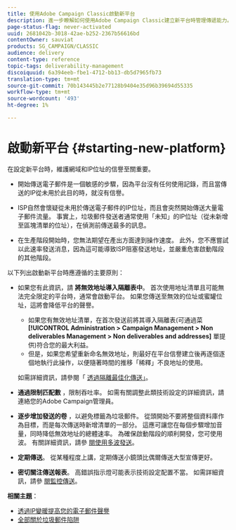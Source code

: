 ```yaml
---
title: 使用Adobe Campaign Classic啟動新平台
description: 進一步瞭解如何使用Adobe Campaign Classic建立新平台時管理傳遞能力。
page-status-flag: never-activated
uuid: 2681042b-3018-42ae-b252-2367b56616bd
contentOwner: sauviat
products: SG_CAMPAIGN/CLASSIC
audience: delivery
content-type: reference
topic-tags: deliverability-management
discoiquuid: 6a394eeb-fbe1-4712-bb13-db5d7965fb73
translation-type: tm+mt
source-git-commit: 70b143445b2e77128b9404e35d96b39694d55335
workflow-type: tm+mt
source-wordcount: '493'
ht-degree: 1%

---
```



# 啟動新平台 {#starting-new-platform}

在設定新平台時，維護網域和IP位址的信譽至關重要。

* 開始傳送電子郵件是一個敏感的步驟，因為平台沒有任何使用記錄，而且當傳送的IP從未用於此目的時，就沒有信譽。

* ISP自然會懷疑從未用於傳送電子郵件的IP位址，而且會突然開始傳送大量電子郵件流量。 事實上，垃圾郵件發送者通常使用「未知」的IP位址（從未新增至區塊清單的位址），在偵測前傳送最多的訊息。

* 在生產階段開始時，您無法期望在產出方面達到操作速度。 此外，您不應嘗試以此速率發送消息，因為這可能導致ISP阻塞發送地址，並嚴重危害啟動階段的其他階段。

以下列出啟動新平台時應遵循的主要原則：

* 如果您有此資訊，請 **將無效地址導入隔離表中**。
首次使用地址清單且可能無法完全限定的平台時，通常會啟動平台。 如果您傳送至無效的位址或蜜罐位址，這將會降低平台的聲譽。

   * 如果您有無效地址清單，在首次發送前將其導入隔離表(可通過菜 **[!UICONTROL Administration > Campaign Management > Non deliverables Management > Non deliverables and addresses]** 單提供)符合您的最大利益。
   * 但是，如果您希望重新命名無效地址，則最好在平台信譽建立後再逐個逐個地執行此操作，以便隨著時間的推移「稀釋」不良地址的使用。

   如需詳細資訊，請參閱「 [透過隔離最佳化傳送」](../../delivery/using/understanding-quarantine-management.md#optimizing-your-delivery-through-quarantines)。
* **通過限制匹配數** ，限制吞吐率。 如需有關調整此類技術設定的詳細資訊，請連絡您的Adobe Campaign管理員。
* **逐步增加發送的卷** ，以避免標籤為垃圾郵件。 從頭開始不要將整個資料庫作為目標，而是每次傳送時新增清單的一部分。 這應可讓您在每個步驟增加音量，同時降低無效地址的總體速率。 為確保啟動階段的順利開發，您可使用波。 有關詳細資訊，請參 [閱使用多波發送](../../delivery/using/steps-sending-the-delivery.md#sending-using-multiple-waves)。
* **定期傳送**。 從某種程度上講，定期傳送小鏡頭比偶爾傳送大型宣傳更好。
* **密切關注傳送報表**。 高錯誤指示燈可能表示技術設定配置不當。 如需詳細資訊，請參 [閱監控傳送](../../delivery/using/monitoring-a-delivery.md)。

**相關主題**：
* [透過IP變暖提高您的電子郵件聲譽](https://helpx.adobe.com/campaign/kb/increase-email-rep-ip-warming.html)
* [全部關於垃圾郵件陷阱](https://helpx.adobe.com/campaign/kb/spam-traps.html)